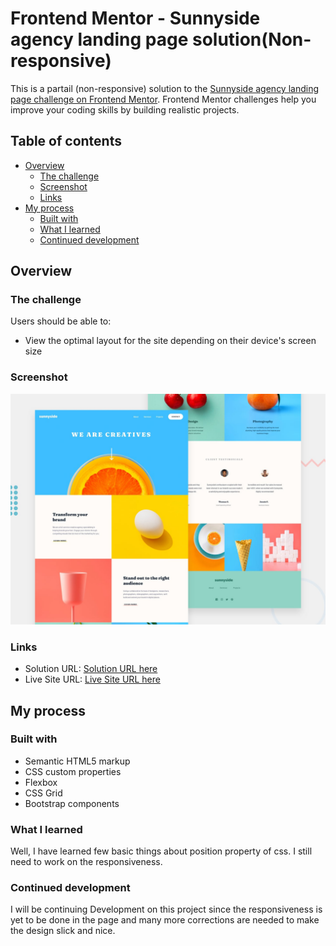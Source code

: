 # Frontend Mentor - Sunnyside agency landing page solution(Non-responsive)

This is a partail (non-responsive) solution to the [Sunnyside agency landing page challenge on Frontend Mentor](https://www.frontendmentor.io/challenges/sunnyside-agency-landing-page-7yVs3B6ef). Frontend Mentor challenges help you improve your coding skills by building realistic projects.

## Table of contents

- [Overview](#overview)
  - [The challenge](#the-challenge)
  - [Screenshot](#screenshot)
  - [Links](#links)
- [My process](#my-process)
  - [Built with](#built-with)
  - [What I learned](#what-i-learned)
  - [Continued development](#continued-development)

## Overview

### The challenge

Users should be able to:

- View the optimal layout for the site depending on their device's screen size

### Screenshot

![](./design/desktop-preview.jpg)


### Links

- Solution URL: [Solution URL here](https://github.com/kamrulsaad/Sunnyside-agency-landing-page)
- Live Site URL: [Live Site URL here](https://kamrulsaad.github.io/Sunnyside-agency-landing-page/)

## My process

### Built with

- Semantic HTML5 markup
- CSS custom properties
- Flexbox
- CSS Grid
- Bootstrap components

### What I learned

Well, I have learned few basic things about position property of css. I still need to work on the responsiveness.

### Continued development

I will be continuing Development on this project since the responsiveness is yet to be done in the page and many more corrections are needed to make the design slick and nice.
